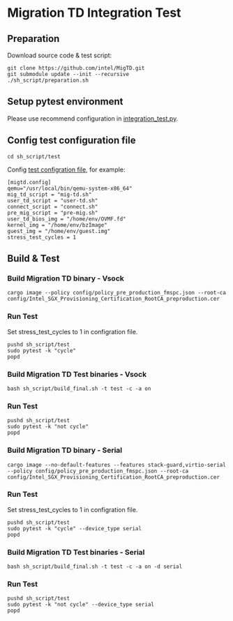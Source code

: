 # Migration TD Integration Test
## Preparation
Download source code & test script:
```
git clone https://github.com/intel/MigTD.git
git submodule update --init --recursive
./sh_script/preparation.sh
```
## Setup pytest environment
Please use recommend configuration in [integration_test.py](../sh_script/test/integration_test.py).

## Config test configuration file
```
cd sh_script/test
```
Config [test configration file](../sh_script/test/conf/pyproject.toml), for example:
```
[migtd.config]
qemu="/usr/local/bin/qemu-system-x86_64"
mig_td_script = "mig-td.sh"
user_td_script = "user-td.sh"
connect_script = "connect.sh"
pre_mig_script = "pre-mig.sh"
user_td_bios_img = "/home/env/OVMF.fd"
kernel_img = "/home/env/bzImage"
guest_img = "/home/env/guest.img"
stress_test_cycles = 1
```
## Build & Test
### Build Migration TD binary - Vsock
```
cargo image --policy config/policy_pre_production_fmspc.json --root-ca config/Intel_SGX_Provisioning_Certification_RootCA_preproduction.cer
```
### Run Test
Set stress_test_cycles to 1 in configration file.
```
pushd sh_script/test
sudo pytest -k "cycle"
popd
```
### Build Migration TD Test binaries - Vsock
```
bash sh_script/build_final.sh -t test -c -a on
```
### Run Test
```
pushd sh_script/test
sudo pytest -k "not cycle"
popd
```
### Build Migration TD binary - Serial
```
cargo image --no-default-features --features stack-guard,virtio-serial --policy config/policy_pre_production_fmspc.json --root-ca config/Intel_SGX_Provisioning_Certification_RootCA_preproduction.cer
```
### Run Test
Set stress_test_cycles to 1 in configration file.
```
pushd sh_script/test
sudo pytest -k "cycle" --device_type serial
popd
```
### Build Migration TD Test binaries - Serial
```
bash sh_script/build_final.sh -t test -c -a on -d serial
```
### Run Test
```
pushd sh_script/test
sudo pytest -k "not cycle" --device_type serial
popd
```
